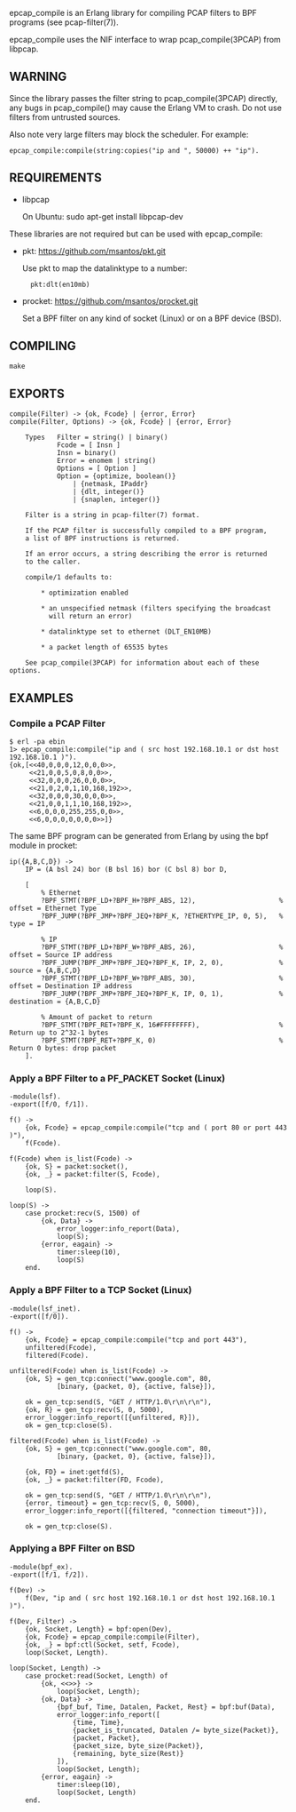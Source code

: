 epcap\_compile is an Erlang library for compiling PCAP filters to BPF
programs (see pcap-filter(7)).

epcap\_compile uses the NIF interface to wrap pcap\_compile(3PCAP)
from libpcap.


## WARNING

Since the library passes the filter string to pcap\_compile(3PCAP)
directly, any bugs in pcap\_compile() may cause the Erlang VM to crash. Do
not use filters from untrusted sources.

Also note very large filters may block the scheduler. For example:

    epcap_compile:compile(string:copies("ip and ", 50000) ++ "ip").


## REQUIREMENTS

* libpcap

  On Ubuntu: sudo apt-get install libpcap-dev

These libraries are not required but can be used with epcap\_compile:

* pkt: https://github.com/msantos/pkt.git

  Use pkt to map the datalinktype to a number:

        pkt:dlt(en10mb)

* procket: https://github.com/msantos/procket.git

  Set a BPF filter on any kind of socket (Linux) or on a BPF device
  (BSD).


## COMPILING

    make


## EXPORTS

    compile(Filter) -> {ok, Fcode} | {error, Error}
    compile(Filter, Options) -> {ok, Fcode} | {error, Error}

        Types   Filter = string() | binary()
                Fcode = [ Insn ]
                Insn = binary()
                Error = enomem | string()
                Options = [ Option ]
                Option = {optimize, boolean()}
                    | {netmask, IPaddr}
                    | {dlt, integer()}
                    | {snaplen, integer()}

        Filter is a string in pcap-filter(7) format.

        If the PCAP filter is successfully compiled to a BPF program,
        a list of BPF instructions is returned.

        If an error occurs, a string describing the error is returned
        to the caller.

        compile/1 defaults to:

            * optimization enabled

            * an unspecified netmask (filters specifying the broadcast
              will return an error)

            * datalinktype set to ethernet (DLT_EN10MB)

            * a packet length of 65535 bytes

        See pcap_compile(3PCAP) for information about each of these options.


## EXAMPLES

### Compile a PCAP Filter

    $ erl -pa ebin
    1> epcap_compile:compile("ip and ( src host 192.168.10.1 or dst host 192.168.10.1 )").
    {ok,[<<40,0,0,0,12,0,0,0>>,
         <<21,0,0,5,0,8,0,0>>,
         <<32,0,0,0,26,0,0,0>>,
         <<21,0,2,0,1,10,168,192>>,
         <<32,0,0,0,30,0,0,0>>,
         <<21,0,0,1,1,10,168,192>>,
         <<6,0,0,0,255,255,0,0>>,
         <<6,0,0,0,0,0,0,0>>]}

The same BPF program can be generated from Erlang by using the bpf module in procket:

    ip({A,B,C,D}) ->
        IP = (A bsl 24) bor (B bsl 16) bor (C bsl 8) bor D,

        [
            % Ethernet
            ?BPF_STMT(?BPF_LD+?BPF_H+?BPF_ABS, 12),                     % offset = Ethernet Type
            ?BPF_JUMP(?BPF_JMP+?BPF_JEQ+?BPF_K, ?ETHERTYPE_IP, 0, 5),   % type = IP

            % IP
            ?BPF_STMT(?BPF_LD+?BPF_W+?BPF_ABS, 26),                     % offset = Source IP address
            ?BPF_JUMP(?BPF_JMP+?BPF_JEQ+?BPF_K, IP, 2, 0),              % source = {A,B,C,D}
            ?BPF_STMT(?BPF_LD+?BPF_W+?BPF_ABS, 30),                     % offset = Destination IP address
            ?BPF_JUMP(?BPF_JMP+?BPF_JEQ+?BPF_K, IP, 0, 1),              % destination = {A,B,C,D}

            % Amount of packet to return
            ?BPF_STMT(?BPF_RET+?BPF_K, 16#FFFFFFFF),                    % Return up to 2^32-1 bytes
            ?BPF_STMT(?BPF_RET+?BPF_K, 0)                               % Return 0 bytes: drop packet
        ].


### Apply a BPF Filter to a PF\_PACKET Socket (Linux)

    -module(lsf).
    -export([f/0, f/1]).

    f() ->
        {ok, Fcode} = epcap_compile:compile("tcp and ( port 80 or port 443 )"),
        f(Fcode).

    f(Fcode) when is_list(Fcode) ->
        {ok, S} = packet:socket(),
        {ok, _} = packet:filter(S, Fcode),

        loop(S).

    loop(S) ->
        case procket:recv(S, 1500) of
            {ok, Data} ->
                error_logger:info_report(Data),
                loop(S);
            {error, eagain} ->
                timer:sleep(10),
                loop(S)
        end.

### Apply a BPF Filter to a TCP Socket (Linux)

    -module(lsf_inet).
    -export([f/0]).

    f() ->
        {ok, Fcode} = epcap_compile:compile("tcp and port 443"),
        unfiltered(Fcode),
        filtered(Fcode).

    unfiltered(Fcode) when is_list(Fcode) ->
        {ok, S} = gen_tcp:connect("www.google.com", 80,
                [binary, {packet, 0}, {active, false}]),

        ok = gen_tcp:send(S, "GET / HTTP/1.0\r\n\r\n"),
        {ok, R} = gen_tcp:recv(S, 0, 5000),
        error_logger:info_report([{unfiltered, R}]),
        ok = gen_tcp:close(S).

    filtered(Fcode) when is_list(Fcode) ->
        {ok, S} = gen_tcp:connect("www.google.com", 80,
                [binary, {packet, 0}, {active, false}]),

        {ok, FD} = inet:getfd(S),
        {ok, _} = packet:filter(FD, Fcode),

        ok = gen_tcp:send(S, "GET / HTTP/1.0\r\n\r\n"),
        {error, timeout} = gen_tcp:recv(S, 0, 5000),
        error_logger:info_report([{filtered, "connection timeout"}]),

        ok = gen_tcp:close(S).

### Applying a BPF Filter on BSD


    -module(bpf_ex).
    -export([f/1, f/2]).

    f(Dev) ->
        f(Dev, "ip and ( src host 192.168.10.1 or dst host 192.168.10.1 )").

    f(Dev, Filter) ->
        {ok, Socket, Length} = bpf:open(Dev),
        {ok, Fcode} = epcap_compile:compile(Filter),
        {ok, _} = bpf:ctl(Socket, setf, Fcode),
        loop(Socket, Length).

    loop(Socket, Length) ->
        case procket:read(Socket, Length) of
            {ok, <<>>} ->
                loop(Socket, Length);
            {ok, Data} ->
                {bpf_buf, Time, Datalen, Packet, Rest} = bpf:buf(Data),
                error_logger:info_report([
                    {time, Time},
                    {packet_is_truncated, Datalen /= byte_size(Packet)},
                    {packet, Packet},
                    {packet_size, byte_size(Packet)},
                    {remaining, byte_size(Rest)}
                ]),
                loop(Socket, Length);
            {error, eagain} ->
                timer:sleep(10),
                loop(Socket, Length)
        end.
